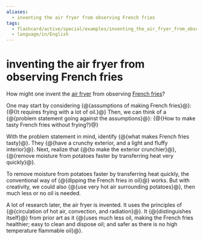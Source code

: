 ```yaml
---
aliases:
  - inventing the air fryer from observing French fries
tags:
  - flashcard/active/special/examples/inventing_the_air_fryer_from_observing_French_fries
  - language/in/English
---
```


# inventing the air fryer from observing French fries

How might one invent the [air fryer](../../general/air%20fryer.md) from observing [French fries](../../general/French%20fries.md)?

One may start by considering {@{assumptions of making French fries}@}: {@{It requires frying with a lot of oil.}@} Then, we can think of a {@{problem statement going against the assumptions}@}: {@{How to make tasty French fries without frying?}@} <!--SR:!2026-01-12,461,310!2026-08-23,647,330!2025-11-24,426,310!2026-05-31,533,310-->

With the problem statement in mind, identify {@{what makes French fries tasty}@}. They {@{have a crunchy exterior, and a light and fluffy interior}@}. Next, realize that {@{to make the exterior crunchier}@}, {@{remove moisture from potatoes faster by transferring heat very quickly}@}. <!--SR:!2025-11-17,424,310!2025-08-21,344,290!2026-01-12,466,310!2025-08-27,362,310-->

To remove moisture from potatoes faster by transferring heat quickly, the conventional way of {@{dipping the French fries in oil}@} works. But with creativity, we could also {@{use very hot air surrounding potatoes}@}, then much less or no oil is needed. <!--SR:!2025-10-12,398,310!2026-03-28,526,310-->

A lot of research later, the air fryer is invented. It uses the principles of {@{circulation of hot air, convection, and radiation}@}. It {@{distinguishes itself}@} from prior art as it {@{uses much less oil, making the French fries healthier; easy to clean and dispose oil; and safer as there is no high temperature flammable oil}@}. <!--SR:!2025-11-04,383,270!2026-04-05,533,310!2025-03-22,207,270-->
